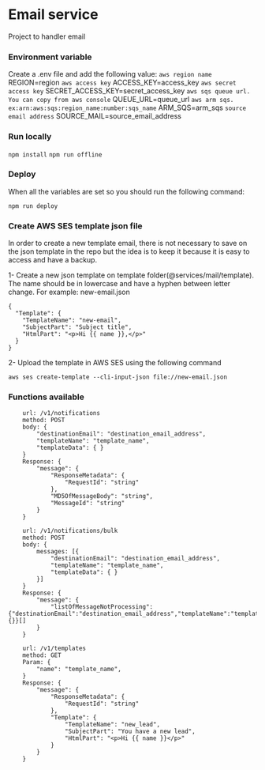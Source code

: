 # Email service

Project to handler email

### Environment variable

Create a .env file and add the following value:
`aws region name`
REGION=region
`aws access key`
ACCESS_KEY=access_key
`aws secret access key`
SECRET_ACCESS_KEY=secret_access_key
`aws sqs queue url. You can copy from aws console`
QUEUE_URL=queue_url
`aws arm sqs. ex:arn:aws:sqs:region_name:number:sqs_name`
ARM_SQS=arm_sqs
`source email address`
SOURCE_MAIL=source_email_address

### Run locally

`npm install`
`npm run offline`

### Deploy

When all the variables are set so you should run the following command:

`npm run deploy`

### Create AWS SES template json file

In order to create a new template email, there is not necessary to save on the json template in the repo
but the idea is to keep it because it is easy to access and have a backup.

1- Create a new json template on template folder(@services/mail/template). The name should be in lowercase
and have a hyphen between letter change. For example: new-email.json

```
{
  "Template": {
    "TemplateName": "new-email",
    "SubjectPart": "Subject title",
    "HtmlPart": "<p>Hi {{ name }},</p>"
  }
}
```

2- Upload the template in AWS SES using the following command

`aws ses create-template --cli-input-json file://new-email.json`

### Functions available

```
    url: /v1/notifications
    method: POST
    body: {
        "destinationEmail": "destination_email_address",
        "templateName": "template_name",
        "templateData": { }
    }
    Response: {
        "message": {
            "ResponseMetadata": {
                "RequestId": "string"
            },
            "MD5OfMessageBody": "string",
            "MessageId": "string"
        }
    }
```

```
    url: /v1/notifications/bulk
    method: POST
    body: {
        messages: [{
            "destinationEmail": "destination_email_address",
            "templateName": "template_name",
            "templateData": { }
        }]
    }
    Response: {
        "message": {
            "listOfMessageNotProcessing": {"destinationEmail":"destination_email_address","templateName":"template_name","templateData":{}}[]
        }
    }
```

```
    url: /v1/templates
    method: GET
    Param: {
        "name": "template_name",
    }
    Response: {
        "message": {
            "ResponseMetadata": {
                "RequestId": "string"
            },
            "Template": {
                "TemplateName": "new_lead",
                "SubjectPart": "You have a new lead",
                "HtmlPart": "<p>Hi {{ name }}</p>"
            }
        }
    }
```

